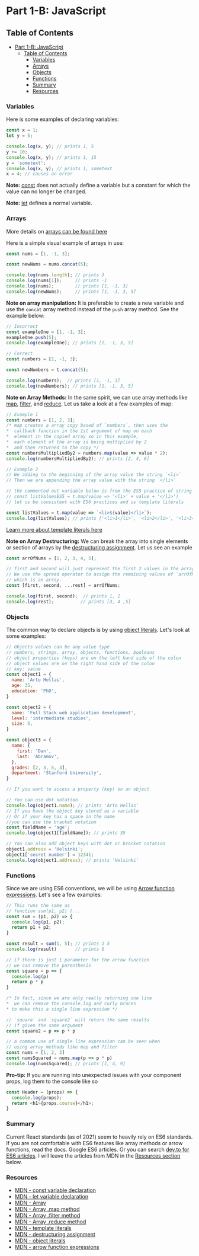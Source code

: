# Part 1-B: JavaScript

## Table of Contents
- [Part 1-B: JavaScript](#part-1-b-javascript)
  - [Table of Contents](#table-of-contents)
    - [Variables](#variables)
    - [Arrays](#arrays)
    - [Objects](#objects)
    - [Functions](#functions)
    - [Summary](#summary)
    - [Resources](#resources)

### Variables

Here is some examples of declaring variables:

```js
const x = 1;
let y = 5;

console.log(x, y); // prints 1, 5
y += 10;
console.log(x, y); // prints 1, 15
y = 'sometext';
console.log(x, y); // prints 1, sometext
x = 4; // causes an error
```

**Note:** [const](https://developer.mozilla.org/en-US/docs/Web/JavaScript/Reference/Statements/const) does not actually define a variable but a constant for which the value can no longer be changed.

**Note:** [let](https://developer.mozilla.org/en-US/docs/Web/JavaScript/Reference/Statements/let) defines a normal variable.

### Arrays

More details on [arrays can be found here](https://developer.mozilla.org/en-US/docs/Web/JavaScript/Reference/Global_Objects/Array)

Here is a simple visual example of arrays in use:

```js
const nums = [1, -1, 3];

const newNums = nums.concat(5);

console.log(nums.length); // prints 3
console.log(nums[1]);     // prints -1 
console.log(nums);        // prints [1, -1, 3] 
console.log(newNums);     // prints [1, -1, 3, 5]
```

**Note on array manipulation:** It is preferable to create a new variable and use the `concat` array method instead of the `push` array method. See the example below:

```js
// Incorrect
const exampleOne = [1, -1, 3];
exampleOne.push(5);
console.log(exampleOne); // prints [1, -1, 3, 5]

// Correct
const numbers = [1, -1, 3];

const newNumbers = t.concat(5);

console.log(numbers);  // prints [1, -1, 3]
console.log(newNumbers); // prints [1, -1, 3, 5]

```

**Note on Array Methods:** In the same spirit, we can use array methods like [map](https://developer.mozilla.org/en-US/docs/Web/JavaScript/Reference/Global_Objects/Array/map), [filter](https://developer.mozilla.org/en-US/docs/Web/JavaScript/Reference/Global_Objects/Array/filter), and [reduce](https://developer.mozilla.org/en-US/docs/Web/JavaScript/Reference/Global_Objects/Array/Reduce). Let us take a look at a few examples of map:

```js
// Example 1
const numbers = [1, 2, 3];
/* map creates a array copy based of `numbers`, then uses the 
*  callback function in the 1st argument of map on each 
*  element in the copied array so in this example,
*  each element of the array is being multiplied by 2 
*  and then returned to the copy */
const numbersMultipliedBy2 = numbers.map(value => value * 2);
console.log(numbersMultipliedBy2); // prints [2, 4, 6]

// Example 2
// We adding to the beginning of the array value the string `<li>`
// Then we are appending the array value with the string `</li>` 

// the commented out variable below is from the ES5 practice of string concatenation */
// const listValuesES5 = t.map(value => '<li>' + value + '</li>')
// let us be consistent with ES6 practices and us template literals 

const listValues = t.map(value => `<li>${value}</li>`);
console.log(listValues); // prints ['<li>1</li>', '<li>2</li>', '<li>3</li>']
```

[Learn more about template literals here](https://developer.mozilla.org/en-US/docs/Web/JavaScript/Reference/Template_literals)

**Note on Array Destructuring:** We can break the array into single elements or section of arrays by the [destructuring assignment](https://developer.mozilla.org/en-US/docs/Web/JavaScript/Reference/Operators/Destructuring_assignment). Let us see an example

```js
const arrOfNums = [1, 2, 3, 4, 5];

// first and second will just represent the first 2 values in the array.
// We use the spread operator to assign the remaining values of `arrOfNums` to `rest`
// which is an array.
const [first, second, ...rest] = arrOfNums;

console.log(first, second);  // prints 1, 2 
console.log(rest);          // prints [3, 4 ,5]
```

### Objects

The common way to declare objects is by using [object literals](https://developer.mozilla.org/en-US/docs/Web/JavaScript/Guide/Grammar_and_types#object_literals). Let's look at some examples:

```js
// Objects values can be any value type
// numbers, strings, array, objects, functions, booleans
// object properties (keys) are on the left hand side of the colon
// object values are on the right hand side of the colon
// key: value
const object1 = {
  name: 'Arto Hellas',
  age: 35,
  education: 'PhD',
}

const object2 = {
  name: 'Full Stack web application development',
  level: 'intermediate studies',
  size: 5,
}

const object3 = {
  name: {
    first: 'Dan',
    last: 'Abramov',
  },
  grades: [2, 3, 5, 3],
  department: 'Stanford University',
}

// If you want to access a property (key) on an object

// You can use dot notation
console.log(object1.name); // prints 'Arto Hellas'
// If you have the object key stored as a variable
// Or if your key has a space in the name
//you can use the bracket notation
const fieldName = 'age';
console.log(object1[fieldName]); // prints 35

// You can also add object keys with dot or bracket notation
object1.address = 'Helsinki';
object1['secret number'] = 12341;
console.log(object1.address); // prints 'Helsinki'
```

### Functions

Since we are using ES6 conventions, we will be using [Arrow function expressions](https://developer.mozilla.org/en-US/docs/Web/JavaScript/Reference/Functions/Arrow_functions). Let's see a few examples:

```js
// This runs the same as 
// function sum(p1, p2) {...
const sum = (p1, p2) => {
  console.log(p1, p2);
  return p1 + p2;
}

const result = sum(1, 5); // prints 1 5 
console.log(result)       // prints 6

// if there is just 1 parameter for the arrow function
// we can remove the parenthesis
const square = p => {
  console.log(p)
  return p * p
}

/* In fact, since we are only really returning one line
*  we can remove the console.log and curly braces
* to make this a single line expression */

// `square` and `square2` will return the same results 
// if given the same argument
const square2 = p => p * p

// a common use of single line expression can be seen when
// using array methods like map and filter
const nums = [1, 2, 3]
const numsSquared = nums.map(p => p * p)
console.log(numsSquared); // prints [1, 4, 9]
```

**Pro-tip:** If you are running into unexpected issues with your component props, log them to the console like so

```js
const Header = (props) => {
  console.log(props);  
  return <h1>{props.course}</h1>;
}
```

### Summary

Current React standards (as of 2021) seem to heavily rely on ES6 standards. If you are not comfortable with ES6 features like array methods or arrow functions, read the docs. Google ES6 articles. Or you can search [dev.to for ES6 articles](https://dev.to/search?q=ES6). I will leave the articles from MDN in the [Resources section](#resources) below.

### Resources

* [MDN - const variable declaration](https://developer.mozilla.org/en-US/docs/Web/JavaScript/Reference/Statements/const)
* [MDN - let variable declaration](https://developer.mozilla.org/en-US/docs/Web/JavaScript/Reference/Statements/let)
* [MDN - Array](https://developer.mozilla.org/en-US/docs/Web/JavaScript/Reference/Global_Objects/Array)
* [MDN - Array .map method](https://developer.mozilla.org/en-US/docs/Web/JavaScript/Reference/Global_Objects/Array/map)
* [MDN - Array .filter method](https://developer.mozilla.org/en-US/docs/Web/JavaScript/Reference/Global_Objects/Array/filter)
* [MDN - Array .reduce method](https://developer.mozilla.org/en-US/docs/Web/JavaScript/Reference/Global_Objects/Array/Reduce)
* [MDN - template literals](https://developer.mozilla.org/en-US/docs/Web/JavaScript/Reference/Template_literals)
* [MDN - destructuring assignment](https://developer.mozilla.org/en-US/docs/Web/JavaScript/Reference/Operators/Destructuring_assignment)
* [MDN - object literals](https://developer.mozilla.org/en-US/docs/Web/JavaScript/Guide/Grammar_and_types#object_literals)
* [MDN - arrow function expressions](https://developer.mozilla.org/en-US/docs/Web/JavaScript/Reference/Functions/Arrow_functions)